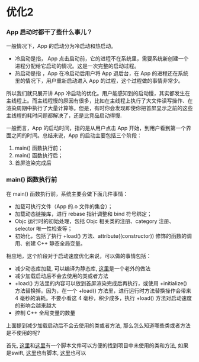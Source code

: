 # 优化2

### App 启动时都干了些什么事儿？  
一般情况下，App 的启动分为冷启动和热启动。  
- 冷启动是指， App 点击启动前，它的进程不在系统里，需要系统新创建一个进程分配给它启动的情况。这是一次完整的启动过程。  
- 热启动是指 ，App 在冷启动后用户将 App 退后台，在 App 的进程还在系统里的情况下，用户重新启动进入 App 的过程，这个过程做的事情非常少。  

所以我们就只展开讲 App 冷启动的优化。用户能感知到的启动慢，其实都发生在主线程上。而主线程慢的原因有很多，比如在主线程上执行了大文件读写操作、在渲染周期中执行了大量计算等。但是，有时你会发现即使你把首屏显示之前的这些主线程的耗时问题都解决了，还是比竞品启动得慢.  

一般而言，App 的启动时间，指的是从用户点击 App 开始，到用户看到第一个界面之间的时间。总结来说，App 的启动主要包括三个阶段：  

1. main() 函数执行前；
2. main() 函数执行后；
3. 首屏渲染完成后  

### main() 函数执行前  

在 main() 函数执行前，系统主要会做下面几件事情：
- 加载可执行文件（App 的.o 文件的集合）；
- 加载动态链接库，进行 rebase 指针调整和 bind 符号绑定；
- Objc 运行时的初始处理，包括 Objc 相关类的注册、category 注册、selector 唯一性检查等；
- 初始化，包括了执行 +load() 方法、attribute((constructor)) 修饰的函数的调用、创建 C++ 静态全局变量。

相应地，这个阶段对于启动速度优化来说，可以做的事情包括：  

- 减少动态库加载, 可以编译为静态库, [这里](https://blog.automatic.com/how-we-cut-our-ios-apps-launch-time-in-half-with-this-one-cool-trick-7aca2011e2ea?gi=4fb6f52b2a23)是一个老外的做法  
- 减少加载启动后不会去使用的类或者方法
- +load() 方法里的内容可以放到首屏渲染完成后再执行，或使用 +initialize() 方法替换掉。因为，在一个 +load() 方法里，进行运行时方法替换操作会带来 4 毫秒的消耗。不要小看这 4 毫秒，积少成多，执行 +load() 方法对启动速度的影响会越来越大
- 控制 C++ 全局变量的数量

上面提到减少加载启动后不会去使用的类或者方法, 那么怎么知道哪些类或者方法是不使用的呢?  

首先, [这里](https://github.com/alaksh10/xcodeutils)和[这里](https://www.jianshu.com/p/1b188a91b23f)有一个脚本文件可以方便的找到项目中未使用的类和方法, 如果是swift, [这里](https://medium.com/@gabriel_lewis/how-to-easily-find-unused-swift-code-in-xcode-159631961acf)也有脚本, [这里](https://medium.com/@port001/swift-find-unused-code-9cdf6b1f41ca)也可以    